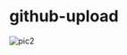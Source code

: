 # github-upload

![pic2](https://thumbnails-photos.amazon.com/v1/thumbnail/aFLMjMJfS-ekPrONncUCHw?viewBox=2192%2C2018&ownerId=A1IBMI3ZD4K8DQ)
